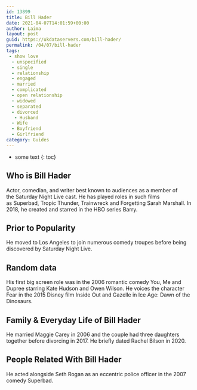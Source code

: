 ```yaml
---
id: 13899
title: Bill Hader
date: 2021-04-07T14:01:59+00:00
author: Laima
layout: post
guid: https://ukdataservers.com/bill-hader/
permalink: /04/07/bill-hader
tags:
 - show love
  - unspecified
  - single
  - relationship
  - engaged
  - married
  - complicated
  - open relationship
  - widowed
  - separated
  - divorced
   - Husband
  - Wife
  - Boyfriend
  - Girlfriend
category: Guides
---
```


* some text
{: toc}


## Who is Bill Hader
                  
                  
                  
Actor, comedian, and writer best known to audiences as a member of the Saturday Night Live cast. He has played roles in such films as Superbad, Tropic Thunder, Trainwreck and Forgetting Sarah Marshall. In 2018, he created and starred in the HBO series Barry.
                  
              
            
              
            
                
                
                
## Prior to Popularity
                  
                  
                  
He moved to Los Angeles to join numerous comedy troupes before being discovered by Saturday Night Live.
                  
              
            
              
            
                
                
                
## Random data
                  
                  
                  
His first big screen role was in the 2006 romantic comedy You, Me and Dupree starring Kate Hudson and Owen Wilson. He voices the character Fear in the 2015 Disney film Inside Out and Gazelle in Ice Age: Dawn of the Dinosaurs. 
                  
              
            
              
            
                
                
                
## Family & Everyday Life of Bill Hader
                  
                  
                  
He married Maggie Carey in 2006 and the couple had three daughters together before divorcing in 2017. He briefly dated Rachel Bilson in 2020.
                  
              
            
              
            
                
                
                
## People Related With Bill Hader
                  
                  
                  
He acted alongside Seth Rogan as an eccentric police officer in the 2007 comedy Superbad. 
                  
              
            
              
            
                
              
            
              
              
            
            
              
            
          
          
          